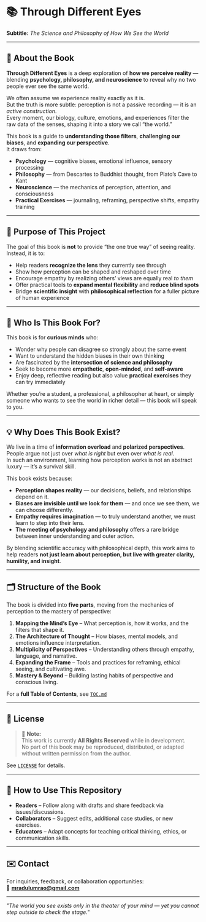 # 📚 Through Different Eyes
**Subtitle:** *The Science and Philosophy of How We See the World*

---

## 📖 About the Book

**Through Different Eyes** is a deep exploration of **how we perceive reality** — blending **psychology, philosophy, and neuroscience** to reveal why no two people ever see the same world.

We often assume we experience reality exactly as it is.  
But the truth is more subtle: perception is not a passive recording — it is an *active construction*.  
Every moment, our biology, culture, emotions, and experiences filter the raw data of the senses, shaping it into a story we call “the world.”

This book is a guide to **understanding those filters**, **challenging our biases**, and **expanding our perspective**.  
It draws from:
- **Psychology** — cognitive biases, emotional influence, sensory processing
- **Philosophy** — from Descartes to Buddhist thought, from Plato’s Cave to Kant
- **Neuroscience** — the mechanics of perception, attention, and consciousness
- **Practical Exercises** — journaling, reframing, perspective shifts, empathy training

---

## 🎯 Purpose of This Project

The goal of this book is **not** to provide “the one true way” of seeing reality.  
Instead, it is to:
- Help readers **recognize the lens** they currently see through
- Show how perception can be shaped and reshaped over time
- Encourage empathy by realizing others’ views are equally real *to them*
- Offer practical tools to **expand mental flexibility** and **reduce blind spots**
- Bridge **scientific insight** with **philosophical reflection** for a fuller picture of human experience

---

## 👥 Who Is This Book For?

This book is for **curious minds** who:
- Wonder why people can disagree so strongly about the same event
- Want to understand the hidden biases in their own thinking
- Are fascinated by the **intersection of science and philosophy**
- Seek to become more **empathetic**, **open-minded**, and **self-aware**
- Enjoy deep, reflective reading but also value **practical exercises** they can try immediately

Whether you’re a student, a professional, a philosopher at heart, or simply someone who wants to see the world in richer detail — this book will speak to you.

---

## 💡 Why Does This Book Exist?

We live in a time of **information overload** and **polarized perspectives**.  
People argue not just over *what is right* but even over *what is real*.  
In such an environment, learning how perception works is not an abstract luxury — it’s a survival skill.

This book exists because:
- **Perception shapes reality** — our decisions, beliefs, and relationships depend on it.
- **Biases are invisible until we look for them** — and once we see them, we can choose differently.
- **Empathy requires imagination** — to truly understand another, we must learn to step into their lens.
- **The meeting of psychology and philosophy** offers a rare bridge between inner understanding and outer action.

By blending scientific accuracy with philosophical depth, this work aims to help readers **not just learn about perception, but live with greater clarity, humility, and insight**.

---

## 🗂 Structure of the Book

The book is divided into **five parts**, moving from the mechanics of perception to the mastery of perspective:

1. **Mapping the Mind’s Eye** – What perception is, how it works, and the filters that shape it.
2. **The Architecture of Thought** – How biases, mental models, and emotions influence interpretation.
3. **Multiplicity of Perspectives** – Understanding others through empathy, language, and narrative.
4. **Expanding the Frame** – Tools and practices for reframing, ethical seeing, and cultivating awe.
5. **Mastery & Beyond** – Building lasting habits of perspective and conscious living.

For a **full Table of Contents**, see [`TOC.md`](./TOC.md) 

---

## 📌 License

> 📜 **Note:**  
> This work is currently **All Rights Reserved** while in development.  
> No part of this book may be reproduced, distributed, or adapted without written permission from the author.

See [`LICENSE`](./LICENSE) for details.

---

## 🚀 How to Use This Repository

- **Readers** – Follow along with drafts and share feedback via issues/discussions.
- **Collaborators** – Suggest edits, additional case studies, or new exercises.
- **Educators** – Adapt concepts for teaching critical thinking, ethics, or communication skills.

---

## ✉️ Contact

For inquiries, feedback, or collaboration opportunities:  
📧 **mradulumrao@gmail.com**

---

*"The world you see exists only in the theater of your mind — yet you cannot step outside to check the stage."*

